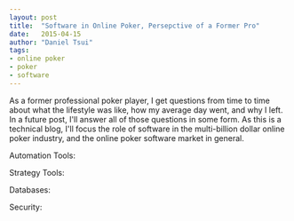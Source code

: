 ```yaml
---
layout: post
title:  "Software in Online Poker, Persepctive of a Former Pro"
date:   2015-04-15
author: "Daniel Tsui"
tags:
- online poker
- poker
- software
---
```


As a former professional poker player, I get questions from time to time about what the lifestyle was like, how my average day went, and why I left. In a future post, I'll answer all of those questions in some form. As this is a technical blog, I'll focus the role of software in the multi-billion dollar online poker industry, and the online poker software market in general.


Automation Tools:



Strategy Tools:

Databases:

Security: